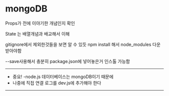 # mongoDB 
Props가 전에 이야기한 개념인지 확인

State 는 배열개념과 배교해서 이해

gitignore에서 제외한것들을 보면 알 수 있듯 npm install 해서 node_modules 다운 받아야함

--save사용해서 충분히 package.json에 넣어놓은거 인스톨 가능함
***
+ 중요! -node.js 데이터베이스는 mongoDB이기 때문에
+ 나중에 직접 연결 로그를 dev.js에 추가해야 한다
***

